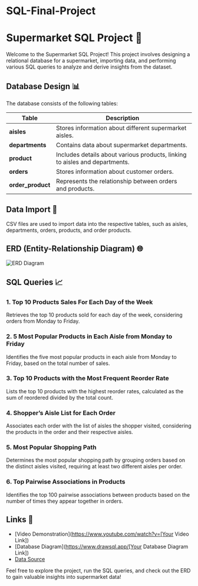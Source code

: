 # SQL-Final-Project
# Supermarket SQL Project 🛒

Welcome to the Supermarket SQL Project! This project involves designing a relational database for a supermarket, importing data, and performing various SQL queries to analyze and derive insights from the dataset.

## Database Design 📊

The database consists of the following tables:

| Table            | Description                                                  |
|------------------|--------------------------------------------------------------|
| **aisles**       | Stores information about different supermarket aisles.       |
| **departments**  | Contains data about supermarket departments.                 |
| **product**      | Includes details about various products, linking to aisles and departments. |
| **orders**       | Stores information about customer orders.                    |
| **order_product** | Represents the relationship between orders and products.     |

## Data Import 🚀

CSV files are used to import data into the respective tables, such as aisles, departments, orders, products, and order products.

## ERD (Entity-Relationship Diagram) 🌐
![ERD Diagram](https://github.com/Audran-wol/SQL-Final-Project/assets/91311465/797664e7-61e3-4b71-9533-98ba2a99ca7e)


## SQL Queries 📈

### 1. Top 10 Products Sales For Each Day of the Week

Retrieves the top 10 products sold for each day of the week, considering orders from Monday to Friday.

### 2. 5 Most Popular Products in Each Aisle from Monday to Friday

Identifies the five most popular products in each aisle from Monday to Friday, based on the total number of sales.

### 3. Top 10 Products with the Most Frequent Reorder Rate

Lists the top 10 products with the highest reorder rates, calculated as the sum of reordered divided by the total count.

### 4. Shopper’s Aisle List for Each Order

Associates each order with the list of aisles the shopper visited, considering the products in the order and their respective aisles.

### 5. Most Popular Shopping Path

Determines the most popular shopping path by grouping orders based on the distinct aisles visited, requiring at least two different aisles per order.

### 6. Top Pairwise Associations in Products

Identifies the top 100 pairwise associations between products based on the number of times they appear together in orders.

## Links 🔗

- [Video Demonstration](https://www.youtube.com/watch?v=[Your Video Link])
- [Database Diagram](https://www.drawsql.app/[Your Database Diagram Link])
- [Data Source](https://www.yourdatasourcelink.com)

Feel free to explore the project, run the SQL queries, and check out the ERD to gain valuable insights into supermarket data!

